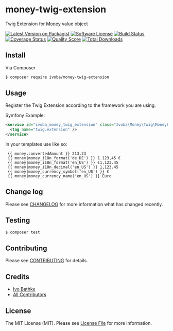# money-twig-extension

Twig Extension for [Money](https://github.com/sebastianbergmann/money) value object

[![Latest Version on Packagist][ico-version]][link-packagist]
[![Software License][ico-license]](LICENSE.md)
[![Build Status][ico-travis]][link-travis]
[![Coverage Status][ico-scrutinizer]][link-scrutinizer]
[![Quality Score][ico-code-quality]][link-code-quality]
[![Total Downloads][ico-downloads]][link-downloads]

## Install

Via Composer

``` bash
$ composer require ivoba/money-twig-extension
```

## Usage
Register the Twig Extension according to the framework you are using.

Symfony Example:  

```xml
<service id="ivoba_money_twig_extension" class="Ivoba\Money\Twig\MoneyExtension">
  <tag name="twig.extension" />
</service>
```

In your templates use like so:  

```
 {{ money.convertedAmount }} 213.23
 {{ money|money_i18n_format('de_DE') }} 1.123,45 €
 {{ money|money_i18n_format('en_US') }} €1,123.45
 {{ money|money_i18n_decimal('en_US') }} 1,123.45
 {{ money|money_currency_symbol('en_US') }} €
 {{ money|money_currency_name('en_US') }} Euro
```

## Change log

Please see [CHANGELOG](CHANGELOG.md) for more information what has changed recently.

## Testing

``` bash
$ composer test
```

## Contributing

Please see [CONTRIBUTING](CONTRIBUTING.md) for details.

## Credits

- [Ivo Bathke][link-author]
- [All Contributors][link-contributors]

## License

The MIT License (MIT). Please see [License File](LICENSE.md) for more information.

[ico-version]: https://img.shields.io/packagist/v/ivoba/money-twig-extension.svg?style=flat-square
[ico-license]: https://img.shields.io/badge/license-MIT-brightgreen.svg?style=flat-square
[ico-travis]: https://img.shields.io/travis/ivoba/money-twig-extension/master.svg?style=flat-square
[ico-scrutinizer]: https://img.shields.io/scrutinizer/coverage/g/ivoba/money-twig-extension.svg?style=flat-square
[ico-code-quality]: https://img.shields.io/scrutinizer/g/ivoba/money-twig-extension.svg?style=flat-square
[ico-downloads]: https://img.shields.io/packagist/dt/ivoba/money-twig-extension.svg?style=flat-square

[link-packagist]: https://packagist.org/packages/ivoba/money-twig-extension
[link-travis]: https://travis-ci.org/ivoba/money-twig-extension
[link-scrutinizer]: https://scrutinizer-ci.com/g/ivoba/money-twig-extension/code-structure
[link-code-quality]: https://scrutinizer-ci.com/g/ivoba/money-twig-extension
[link-downloads]: https://packagist.org/packages/ivoba/money-twig-extension
[link-author]: https://github.com/ivoba
[link-contributors]: ../../contributors
